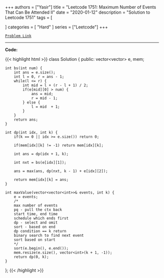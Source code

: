 
+++
authors = ["Yasir"]
title = "Leetcode 1751: Maximum Number of Events That Can Be Attended II"
date = "2020-01-12"
description = "Solution to Leetcode 1751"
tags = [
    
]
categories = [
    "Hard"
]
series = ["Leetcode"]
+++



[`Problem Link`](https://leetcode.com/problems/maximum-number-of-events-that-can-be-attended-ii/description/)

---

**Code:**

{{< highlight html >}}
class Solution {
public:
    vector<vector<int>> e, mem;
    
    int bs(int num) {
        int ans = e.size();
        int l = 0, r = ans - 1;
        while(l <= r) {
            int mid = l + (r - l + 1) / 2;
            if(e[mid][0] > num) {
                ans = mid;
                r = mid - 1;
            } else {
                l = mid  + 1;
            }
        }
        return ans;
    }
    
    int dp(int idx, int k) {
        if(k == 0 || idx >= e.size()) return 0;
        
        if(mem[idx][k] != -1) return mem[idx][k];
        
        int ans = dp(idx + 1, k);
        
        int nxt = bs(e[idx][1]);
        
        ans = max(ans, dp(nxt, k - 1) + e[idx][2]);
        
        return mem[idx][k] = ans;
    }
    
    int maxValue(vector<vector<int>>& events, int k) {
        e = events;
        /*
        max number of events
        pq - pull the ctx back
        start time, end time
        schedule which ends first
        dp - select and omit
        sort - based on end
        dp condition == k return
        binary search to find next event
        sort based on start
        */
        sort(e.begin(), e.end());
        mem.resize(e.size(), vector<int>(k + 1, -1));
        return dp(0, k);
    }
};
{{< /highlight >}}

